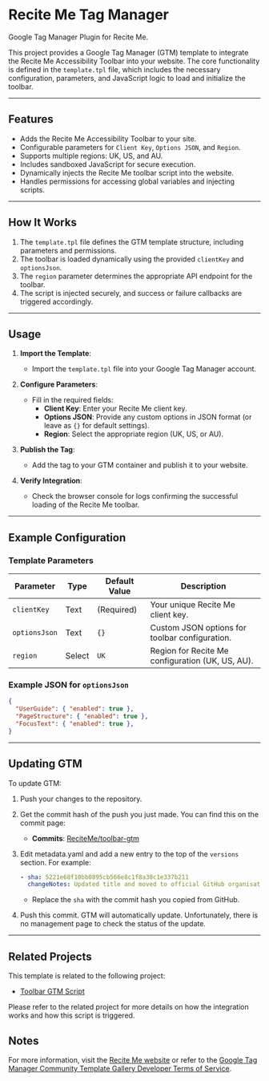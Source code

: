 # Recite Me Tag Manager

Google Tag Manager Plugin for Recite Me.

This project provides a Google Tag Manager (GTM) template to integrate the Recite Me Accessibility Toolbar into your website. The core functionality is defined in the `template.tpl` file, which includes the necessary configuration, parameters, and JavaScript logic to load and initialize the toolbar.

---

## Features

- Adds the Recite Me Accessibility Toolbar to your site.
- Configurable parameters for `Client Key`, `Options JSON`, and `Region`.
- Supports multiple regions: UK, US, and AU.
- Includes sandboxed JavaScript for secure execution.
- Dynamically injects the Recite Me toolbar script into the website.
- Handles permissions for accessing global variables and injecting scripts.

---

## How It Works

1. The `template.tpl` file defines the GTM template structure, including parameters and permissions.
2. The toolbar is loaded dynamically using the provided `clientKey` and `optionsJson`.
3. The `region` parameter determines the appropriate API endpoint for the toolbar.
4. The script is injected securely, and success or failure callbacks are triggered accordingly.

---

## Usage

1. **Import the Template**:
   - Import the `template.tpl` file into your Google Tag Manager account.

2. **Configure Parameters**:
   - Fill in the required fields:
     - **Client Key**: Enter your Recite Me client key.
     - **Options JSON**: Provide any custom options in JSON format (or leave as `{}` for default settings).
     - **Region**: Select the appropriate region (UK, US, or AU).

3. **Publish the Tag**:
   - Add the tag to your GTM container and publish it to your website.

4. **Verify Integration**:
   - Check the browser console for logs confirming the successful loading of the Recite Me toolbar.

---

## Example Configuration

### Template Parameters

| Parameter      | Type   | Default Value | Description                                      |
|----------------|--------|---------------|--------------------------------------------------|
| `clientKey`    | Text   | (Required)    | Your unique Recite Me client key.               |
| `optionsJson`  | Text   | `{}`          | Custom JSON options for toolbar configuration.  |
| `region`       | Select | `UK`          | Region for Recite Me configuration (UK, US, AU).|

### Example JSON for `optionsJson`

```json
{
  "UserGuide": { "enabled": true },
  "PageStructure": { "enabled": true },
  "FocusText": { "enabled": true },
}
```

---

## Updating GTM

To update GTM:

1. Push your changes to the repository.

2. Get the commit hash of the push you just made. You can find this on the commit page:
   - **Commits**: [ReciteMe/toolbar-gtm](https://github.com/ReciteMe/toolbar-gtm)

3. Edit metadata.yaml and add a new entry to the top of the `versions` section. For example:

   ```yaml
   - sha: 5221e68f10bb0895cb566e8c1f8a30c1e337b211
     changeNotes: Updated title and moved to official GitHub organisation.
   ```

   - Replace the `sha` with the commit hash you copied from GitHub.

4. Push this commit. GTM will automatically update. Unfortunately, there is no management page to check the status of the update.

---
## Related Projects

This template is related to the following project:

- [Toolbar GTM Script](https://github.com/ReciteMe/toolbar-gtm-script)

Please refer to the related project for more details on how the integration works and how this script is triggered.

## Notes

For more information, visit the [Recite Me website](https://knowledge.reciteme.com/knowledge/google-tag-manager) or refer to the [Google Tag Manager Community Template Gallery Developer Terms of Service](https://developers.google.com/tag-manager/gallery-tos).
```